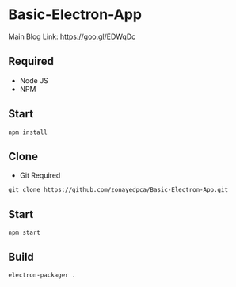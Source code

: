 # Basic-Electron-App
Main Blog Link: https://goo.gl/EDWqDc

## Required
- Node JS
- NPM

## Start
```
npm install
```

## Clone
- Git Required
```
git clone https://github.com/zonayedpca/Basic-Electron-App.git
```

## Start
```
npm start
```
## Build
```
electron-packager .
```
